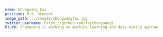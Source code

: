 ```yaml
---
name: Chunguang Lai
position: M.S. Student
image_path: ../images/chunguanglai.jpg
twitter_username: https://github.com/laichunguang1
blurb: Chunguang is working on machine learning and data mining approaches for drug synergy prediction. This is an important problem  with potentially profound clinical implications. His systems biology model exhibit a plausible biological explanation for discrepancies observed in machine learning models in synergy prediction approaches.
---
```

